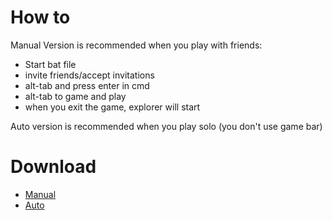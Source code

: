 # How to
Manual Version is recommended when you play with friends:
- Start bat file
- invite friends/accept invitations
- alt-tab and press enter in cmd
- alt-tab to game and play
- when you exit the game, explorer will start

Auto version is recommended when you play solo (you don't use game bar)
# Download
- [Manual](https://github.com/i3sey/MicrosoftSharedGamesFix/releases/download/Files/ValheimManual.bat)
- [Auto](https://github.com/i3sey/MicrosoftSharedGamesFix/releases/download/Files/ValheimAuto.bat)